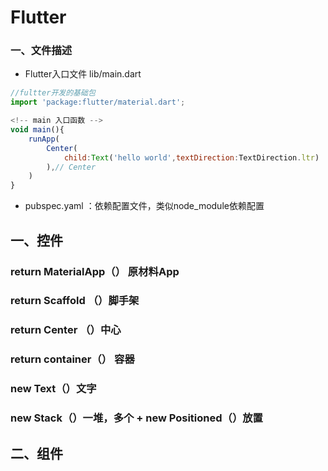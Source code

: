 # Flutter

### 一、文件描述

- Flutter入口文件 lib/main.dart

```javascript
//fultter开发的基础包
import 'package:flutter/material.dart';

<!-- main 入口函数 -->
void main(){
    runApp(
    	Center(
        	child:Text('hello world',textDirection:TextDirection.ltr)
        ),// Center
    )
}
```

- pubspec.yaml ：依赖配置文件，类似node_module依赖配置

## 一、控件

### return MaterialApp（） 原材料App

### return Scaffold （）脚手架



### return Center （）中心

### return container（） 容器



### new Text（）文字

### new Stack（）一堆，多个 + new Positioned（）放置

### 



## 二、组件